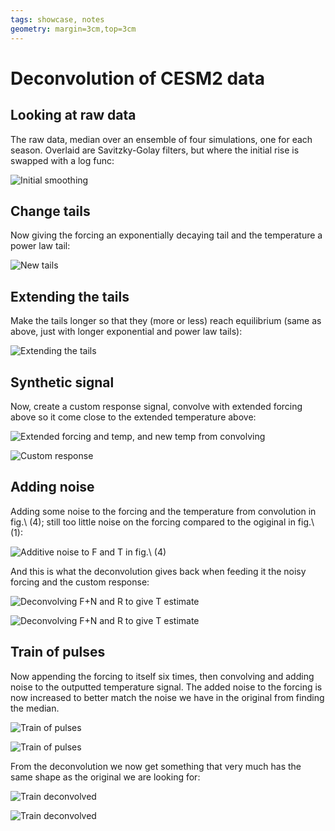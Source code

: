 ```yaml
---
tags: showcase, notes
geometry: margin=3cm,top=3cm
---
```


# Deconvolution of CESM2 data

## Looking at raw data

The raw data, median over an ensemble of four simulations, one for each season. Overlaid
are Savitzky-Golay filters, but where the initial rise is swapped with a log func:

![Initial smoothing](https://raw.githubusercontent.com/engeir/state-of-art-volcanoes-in-climate/636abd85af0142d8f162aaa1636f567f5c020ede/pic/easy_smooth.png?token=GHSAT0AAAAAABWTVV7KLTMZ4CPQF55VM5KKYWQLUYA "Initial smoothing")

## Change tails

Now giving the forcing an exponentially decaying tail and the temperature a power law
tail:

![New tails](https://raw.githubusercontent.com/engeir/state-of-art-volcanoes-in-climate/636abd85af0142d8f162aaa1636f567f5c020ede/pic/extra_smooth.png?token=GHSAT0AAAAAABWTVV7KP2OAMAXPKIART6FEYWQLWPA "New tails")

## Extending the tails

Make the tails longer so that they (more or less) reach equilibrium (same as above, just
with longer exponential and power law tails):

![Extending the tails](https://raw.githubusercontent.com/engeir/state-of-art-volcanoes-in-climate/636abd85af0142d8f162aaa1636f567f5c020ede/pic/extrapolate.png?token=GHSAT0AAAAAABWTVV7L5QE3YG4HUOBWSL4MYWQLXFA "Extending the tails")

## Synthetic signal

Now, create a custom response signal, convolve with extended forcing above so it come
close to the extended temperature above:

![Extended forcing and temp, and new temp from convolving](https://raw.githubusercontent.com/engeir/state-of-art-volcanoes-in-climate/636abd85af0142d8f162aaa1636f567f5c020ede/pic/fake_signal.png?token=GHSAT0AAAAAABWTVV7LFWLKBTOVMY5DGEBAYWQLX4Q "Extended forcing and temp, and new temp from convolving")

![Custom response](https://raw.githubusercontent.com/engeir/state-of-art-volcanoes-in-climate/636abd85af0142d8f162aaa1636f567f5c020ede/pic/fake_signal_r.png?token=GHSAT0AAAAAABWTVV7KNWTYQHUDOCK5A5EOYWQLYJQ "Custom response")

<!-- \begin{figure}[!h] -->
<!-- \caption{Extended forcing and temp, and new temp from convolving with response (right)} -->
<!-- \end{figure} -->

## Adding noise

Adding some noise to the forcing and the temperature from convolution in fig.\ (4);
still too little noise on the forcing compared to the ogiginal in fig.\ (1):

![Additive noise to F and T in fig.\ (4)](https://raw.githubusercontent.com/engeir/state-of-art-volcanoes-in-climate/636abd85af0142d8f162aaa1636f567f5c020ede/pic/add_noise.png?token=GHSAT0AAAAAABWTVV7LDDS2QX63SDIBJ4JMYWQLY2A "Additive noise to F and T in fig. (4)")

And this is what the deconvolution gives back when feeding it the noisy forcing and the
custom response:

![Deconvolving F+N and R to give T estimate](https://raw.githubusercontent.com/engeir/state-of-art-volcanoes-in-climate/636abd85af0142d8f162aaa1636f567f5c020ede/pic/add_noise_deconv.png?token=GHSAT0AAAAAABWTVV7LWMZECPZP7RHNITWCYWQLZOA "Deconvolving F+N and R to give T estimate")

![Deconvolving F+N and R to give T estimate](https://raw.githubusercontent.com/engeir/state-of-art-volcanoes-in-climate/636abd85af0142d8f162aaa1636f567f5c020ede/pic/add_noise_deconv_clip.png?token=GHSAT0AAAAAABWTVV7KPMLMIGY3S4PYW3AUYWQLZ7A "Deconvolving F+N and R to give T estimate")

<!-- \begin{figure}[!h] -->
<!-- \caption{Deconvolving F+N and R to give T estimate} -->
<!-- \end{figure} -->

## Train of pulses

Now appending the forcing to itself six times, then convolving and adding noise to the
outputted temperature signal. The added noise to the forcing is now increased to better
match the noise we have in the original from finding the median.

![Train of pulses](https://raw.githubusercontent.com/engeir/state-of-art-volcanoes-in-climate/636abd85af0142d8f162aaa1636f567f5c020ede/pic/train_conv.png?token=GHSAT0AAAAAABWTVV7LA6PEEQDCC6FJPU4SYWQL2RA "Train of pulses")

![Train of pulses](https://raw.githubusercontent.com/engeir/state-of-art-volcanoes-in-climate/636abd85af0142d8f162aaa1636f567f5c020ede/pic/train_conv_clip.png?token=GHSAT0AAAAAABWTVV7KGFFJCEG62IZ2XHG6YWQL3GA "Train of pulses")

<!-- \begin{figure}[!h] -->
<!-- \caption{Train of pulses with additivie noise} -->
<!-- \end{figure} -->

From the deconvolution we now get something that very much has the same shape as the
original we are looking for:

![Train deconvolved](https://raw.githubusercontent.com/engeir/state-of-art-volcanoes-in-climate/636abd85af0142d8f162aaa1636f567f5c020ede/pic/train_conv_deconv.png?token=GHSAT0AAAAAABWTVV7KVQWOTLAIVR2P7OKGYWQL3UA "Train deconvolved")

![Train deconvolved](https://raw.githubusercontent.com/engeir/state-of-art-volcanoes-in-climate/636abd85af0142d8f162aaa1636f567f5c020ede/pic/train_conv_deconv_clip.png?token=GHSAT0AAAAAABWTVV7KJBT3JMHP4YKDIDS2YWQL37Q "Train deconvolved")

<!-- \begin{figure}[!h] -->
<!-- \caption{Deconvolving (T+N) and (F+N) to get an estimate of R, with original overlaid} -->
<!-- \end{figure} -->
